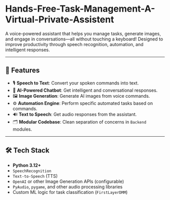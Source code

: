 # Hands-Free-Task-Management-A-Virtual-Private-Assistent
A voice-powered assistant that helps you manage tasks, generate images, and engage in conversations—all without touching a keyboard! Designed to improve productivity through speech recognition, automation, and intelligent responses.

---

## 📌 Features

- 🎙️ **Speech to Text**: Convert your spoken commands into text.
- 🧠 **AI-Powered Chatbot**: Get intelligent and conversational responses.
- 🖼️ **Image Generation**: Generate AI images from voice commands.
- ⚙️ **Automation Engine**: Perform specific automated tasks based on commands.
- 🔊 **Text to Speech**: Get audio responses from the assistant.
- 🗂️ **Modular Codebase**: Clean separation of concerns in `Backend` modules.

---

## 🛠️ Tech Stack

- **Python 3.12+**
- `SpeechRecognition`
- `Text-to-Speech` (TTS)
- `OpenAI` or other Image Generation APIs (configurable)
- `PyAudio`, `pygame`, and other audio processing libraries
- Custom ML logic for task classification (`FirstLayerDMM`)
  
